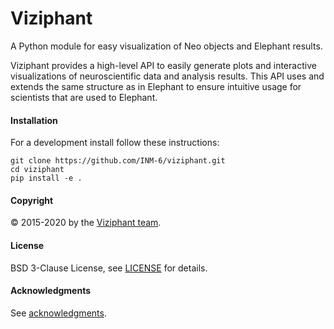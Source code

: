 # Viziphant

A Python module for easy visualization of Neo objects and Elephant results.

Viziphant provides a high-level API to easily generate plots and interactive visualizations of neuroscientific data and analysis results. This API uses and extends the same structure as in Elephant to ensure intuitive usage for scientists that are used to Elephant. 


#### Installation

For a development install follow these instructions:

```
git clone https://github.com/INM-6/viziphant.git
cd viziphant
pip install -e .
```


#### Copyright
:copyright: 2015-2020 by the [Viziphant team](doc/authors.rst).

#### License
BSD 3-Clause License, see [LICENSE](LICENSE) for details.

#### Acknowledgments
See [acknowledgments](doc/acknowledgments.rst).
